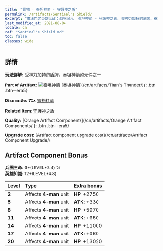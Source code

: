 ```yaml
---
title: "寶物 - 泰坦神箭 - 守護神之盾"
permalink: /artifacts/Sentinel's Shield/
excerpt: "魔法门之英雄无敌：战争纪元  泰坦神箭 - 守護神之盾. 受神力加持的盾牌，泰坦神箭的元件之一"
last_modified_at: 2021-08-04
locale: cn
ref: "Sentinel's Shield.md"
toc: false
classes: wide
---
```




## 詳情

 **玩法詳解:** 受神力加持的盾牌，泰坦神箭的元件之一

 **Part of Artifact:** ![泰坦神箭](/images/t/icon_artifact_42.png) [泰坦神箭](/cn/artifacts/Titan's Thunder/){: .btn .btn--era5}

 **Dismantle: 75x** [寶物精華](/cn/Items/con_905/)

 **Related Item**: [守護神之盾](/cn/Items/art_157/)

 **Quality:** [Orange Artifact Components](/cn/artifacts/Orange Artifact Components/){: .btn .btn--era5}

 **Upgrade cost:** [Artifact component upgrade cost](/cn/artifacts/Artifact Component Upgrade/)

## Artifact Component Bonus

  **兵團生命**: 6+(LEVEL\*2.4) %<br/>**英雄知識**: 12+(LEVEL\*4.8)

  |  Level  | Type |    Extra bonus  | 
  |:--------|:-----|:----------------| 
  | **2** | Affects **4-man** unit | **HP**: +2750 | 
  | **5** | Affects **4-man** unit | **ATK**: +330 | 
  | **8** | Affects **4-man** unit | **HP**: +5970 | 
  | **11** | Affects **4-man** unit | **ATK**: +650 | 
  | **14** | Affects **4-man** unit | **HP**: +11000 | 
  | **17** | Affects **4-man** unit | **ATK**: +960 | 
  | **20** | Affects **4-man** unit | **HP**: +13020 | 
